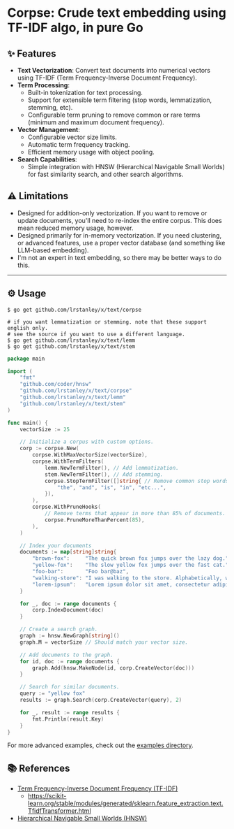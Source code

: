 # Corpse: Crude text embedding using TF-IDF algo, in pure Go

## :sparkles: Features

- **Text Vectorization**: Convert text documents into numerical vectors using TF-IDF (Term Frequency-Inverse Document Frequency).
- **Term Processing**:
  - Built-in tokenization for text processing.
  - Support for extensible term filtering (stop words, lemmatization, stemming, etc).
  - Configurable term pruning to remove common or rare terms (minimum and maximum document frequency).
- **Vector Management**:
  - Configurable vector size limits.
  - Automatic term frequency tracking.
  - Efficient memory usage with object pooling.
- **Search Capabilities**:
  - Simple integration with HNSW (Hierarchical Navigable Small Worlds) for fast similarity search, and
    other search algorithms.

## :warning: Limitations

- Designed for addition-only vectorization. If you want to remove or update documents, you'll need to
  re-index the entire corpus. This does mean reduced memory usage, however.
- Designed primarily for in-memory vectorization. If you need clustering, or advanced features, use
  a proper vector database (and something like LLM-based embedding).
- I'm not an expert in text embedding, so there may be better ways to do this.

---

## :gear: Usage

```console
$ go get github.com/lrstanley/x/text/corpse

# if you want lemmatization or stemming. note that these support english only.
# see the source if you want to use a different language.
$ go get github.com/lrstanley/x/text/lemm
$ go get github.com/lrstanley/x/text/stem
```

```go
package main

import (
    "fmt"
    "github.com/coder/hnsw"
    "github.com/lrstanley/x/text/corpse"
    "github.com/lrstanley/x/text/lemm"
    "github.com/lrstanley/x/text/stem"
)

func main() {
    vectorSize := 25

    // Initialize a corpus with custom options.
    corp := corpse.New(
        corpse.WithMaxVectorSize(vectorSize),
        corpse.WithTermFilters(
            lemm.NewTermFilter(), // Add lemmatization.
            stem.NewTermFilter(), // Add stemming.
            corpse.StopTermFilter([]string{ // Remove common stop words.
                "the", "and", "is", "in", "etc...",
            }),
        ),
        corpse.WithPruneHooks(
            // Remove terms that appear in more than 85% of documents.
            corpse.PruneMoreThanPercent(85),
        ),
    )

    // Index your documents
    documents := map[string]string{
        "brown-fox":     "The quick brown fox jumps over the lazy dog.",
        "yellow-fox":    "The slow yellow fox jumps over the fast cat.",
        "foo-bar":       "Foo bar@baz",
        "walking-store": "I was walking to the store. Alphabetically, working, testing, and so on.",
        "lorem-ipsum":   "Lorem ipsum dolor sit amet, consectetur adipiscing elit. Sed do eiusmod tempor incididunt ut labore et dolore magna aliqua.",
    }

    for _, doc := range documents {
        corp.IndexDocument(doc)
    }

    // Create a search graph.
    graph := hnsw.NewGraph[string]()
    graph.M = vectorSize // Should match your vector size.

    // Add documents to the graph.
    for id, doc := range documents {
        graph.Add(hnsw.MakeNode(id, corp.CreateVector(doc)))
    }

    // Search for similar documents.
    query := "yellow fox"
    results := graph.Search(corp.CreateVector(query), 2)

    for _, result := range results {
        fmt.Println(result.Key)
    }
}
```

For more advanced examples, check out the [examples directory](examples/).

## :books: References

- [Term Frequency-Inverse Document Frequency (TF-IDF)](https://www.geeksforgeeks.org/understanding-tf-idf-term-frequency-inverse-document-frequency/)
  - https://scikit-learn.org/stable/modules/generated/sklearn.feature_extraction.text.TfidfTransformer.html
- [Hierarchical Navigable Small Worlds (HNSW)](https://github.com/coder/hnsw)
